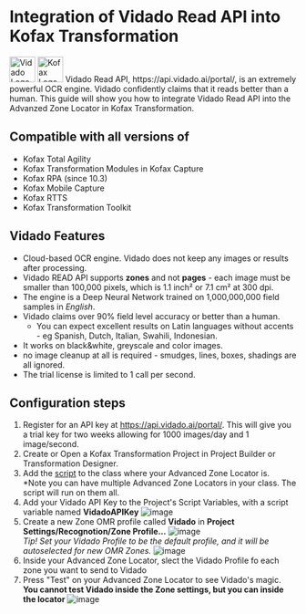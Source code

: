 # Integration of Vidado Read API into Kofax Transformation
<img src="https://vidado.ai/wp-content/themes/vidado/images/Vidado-logo-blue.png" alt="Vidado Logo" height="45">
<img src="https://www.kofax.com/-/media/Images/Global/Header/logo_header.svg" alt="Kofax Logo" height="45">
Vidado Read API, https://api.vidado.ai/portal/, is an extremely powerful OCR engine. Vidado confidently claims that it reads better than a human.
This guide will show you how to integrate Vidado Read API into the Advanzed Zone Locator in Kofax Transformation.  

## Compatible with all versions of
* Kofax Total Agility
* Kofax Transformation Modules in Kofax Capture
* Kofax RPA (since 10.3)
* Kofax Mobile Capture
* Kofax RTTS
* Kofax Transformation Toolkit

## Vidado Features
* Cloud-based OCR engine. Vidado does not keep any images or results after processing.
* Vidado READ API supports **zones** and not **pages** - each image must be smaller than 100,000 pixels, which is 1.1 inch² or 7.1 cm² at 300 dpi.
* The engine is a Deep Neural Network trained on 1,000,000,000 field samples in *English*.
* Vidado claims over 90% field level accuracy or better than a human.
  * You can expect excellent results on Latin languages without accents - eg Spanish, Dutch, Italian, Swahili, Indonesian.
* It works on black&white, greyscale and color images.
* no image cleanup at all is required - smudges, lines, boxes, shadings are all ignored.
* The trial license is limited to 1 call per second.

## Configuration steps
1. Register for an API key at https://api.vidado.ai/portal/. This will give you a trial key for two weeks allowing for 1000 images/day and 1 image/second.
1. Create or Open a Kofax Transformation Project in Project Builder or Transformation Designer.
1. Add the [script](blob/master/Vidado.vb) to the class where your Advanced Zone Locator is.  
*Note you can have multiple Advanced Zone Locators in your class. The script will run on them all.
1. Add your Vidado API Key to the Project's Script Variables, with a script variable named **VidadoAPIKey**
![image](https://user-images.githubusercontent.com/47416964/74356916-695cc080-4dbf-11ea-8aa6-f6107b48e121.png)
1. Create a new Zone OMR profile called **Vidado** in **Project Settings/Recognotion/Zone Profile...**
![image](https://user-images.githubusercontent.com/47416964/74357087-a88b1180-4dbf-11ea-96a9-60c026313646.png)  
*Tip! Set your Vidado Profile to be the default profile, and it will be autoselected for new OMR Zones.*
![image](https://user-images.githubusercontent.com/47416964/74358438-b6da2d00-4dc1-11ea-9890-81b4dd8f3576.png)
1. Inside your Advanced Zone Locator, slect the Vidado Profile fo each zone you want to send to Vidado
1. Press "Test" on your Advanced Zone Locator to see Vidado's magic. **You cannot test Vidado inside the Zone settings, but you can inside the locator**
![image](https://user-images.githubusercontent.com/47416964/74366173-c8c2cc80-4dcf-11ea-8f76-fd73810e1b00.png)

